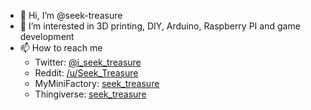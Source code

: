 - 👋 Hi, I’m @seek-treasure
- 👀 I’m interested in 3D printing, DIY, Arduino, Raspberry PI and game development
- 📫 How to reach me
  - Twitter: [@i_seek_treasure](https://twitter.com/i_seek_treasure)
  - Reddit: [/u/Seek_Treasure](https://www.reddit.com/user/Seek_Treasure)
  - MyMiniFactory: [seek_treasure](https://www.myminifactory.com/users/seek_treasure)
  - Thingiverse: [seek_treasure](https://www.thingiverse.com/seek_treasure/designs)

<!---
seek-treasure/seek-treasure is a ✨ special ✨ repository because its `README.md` (this file) appears on your GitHub profile.
You can click the Preview link to take a look at your changes.
--->
